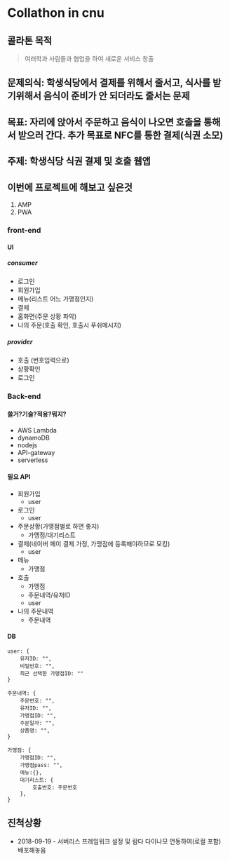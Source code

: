 # Collathon in cnu

## 콜라톤 목적
> 여러학과 사람들과 협업을 하여 새로운 서비스 창출

## 문제의식: 학생식당에서 결제를 위해서 줄서고, 식사를 받기위해서 음식이 준비가 안 되더라도 줄서는 문제

## 목표: 자리에 앉아서 주문하고 음식이 나오면 호출을 통해서 받으러 간다. 추가 목표로 NFC를 통한 결제(식권 소모)

## 주제: 학생식당 식권 결제 및 호출 웹앱

## 이번에 프로젝트에 해보고 싶은것
1. AMP
2. PWA

### front-end

#### UI

##### consumer

* 로그인
* 회원가입
* 메뉴(리스트 어느 가맹점인지)
* 결제
* 홈화면(주문 상황 파악)
* 나의 주문(호출 확인, 호출시 푸쉬메시지)

##### provider

* 호출 (번호입력으로)
* 상황확인
* 로그인

### Back-end

#### 쓸거?기술?적용?뭐지?

* AWS Lambda
* dynamoDB
* nodejs
* API-gateway
* serverless

#### 필요 API
* 회원가입
    + user
* 로그인
    + user
* 주문상황(가맹점별로 하면 좋지)
    + 가맹점/대기리스트
* 결제(네이버 페이 결제 가정, 가맹점에 등록해야하므로 모킹)
    + user
* 메뉴
    + 가맹점
* 호출
    + 가맹점
    + 주문내역/유저ID
    + user
* 나의 주문내역
    + 주문내역

#### DB
```
user: {
    유저ID: "",
    비밀번호: "",
    최근 선택한 가맹점ID: ""
}

주문내역: {
    주문번호: "",
    유저ID: "",
    가맹점ID: "",
    주문일자: "",
    상품명: "",
}

가맹점: {
    가맹점ID: "",
    가맹점pass: "",
    메뉴:{},
    대기리스트: {
        호출번호: 주문번호
    },
}
```

## 진척상황

* 2018-09-19 - 서버리스 프레임워크 설정 및 람다 다이나모 연동하여(로컬 포함) 배포해놓음
